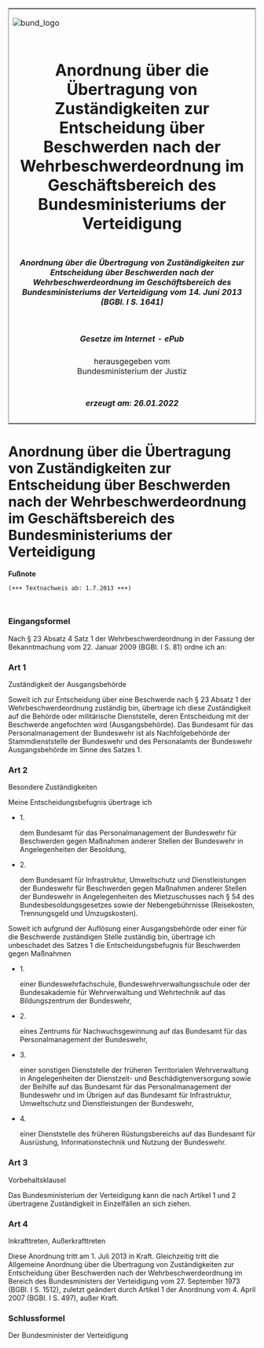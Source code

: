 <span id="DECKBLATT.html"></span>

<table border="0" frame="border" width="100%">

<tr valign="top">

<td align="left">

![bund\_logo](BfJ_2021_Web_de_de.gif)

</td>

<td align="right">

 

</td>

</tr>

<tr align="center" valign="middle">

<td colspan="2">

# Anordnung über die Übertragung von Zuständigkeiten zur Entscheidung über Beschwerden nach der Wehrbeschwerdeordnung im Geschäftsbereich des Bundesministeriums der Verteidigung

</td>

</tr>

<tr align="center" valign="middle">

<td colspan="2">

##### Anordnung über die Übertragung von Zuständigkeiten zur Entscheidung über Beschwerden nach der Wehrbeschwerdeordnung im Geschäftsbereich des Bundesministeriums der Verteidigung vom 14. Juni 2013 (BGBl. I S. 1641)

</td>

</tr>

<tr align="center" valign="middle">

<td colspan="2">

  
  

##### Gesetze im Internet - ePub  
  
herausgegeben vom  
Bundesministerium der Justiz

</td>

</tr>

<tr align="center" valign="bottom">

<td colspan="2">

  
  

##### erzeugt am: 26.01.2022

</td>

</tr>

</table>

<span id="BJNR164100013.html"></span>

# Anordnung über die Übertragung von Zuständigkeiten zur Entscheidung über Beschwerden nach der Wehrbeschwerdeordnung im Geschäftsbereich des Bundesministeriums der Verteidigung

<div>

  
**Fußnote**

<div class="jnhtml">

<div>

<div class="jurAbsatz">

  

``` 
(+++ Textnachweis ab: 1.7.2013 +++)

 
```

</div>

</div>

</div>

</div>

<span id="BJNR164100013BJNE000100000.html"></span>

### Eingangsformel  

<div>

<div class="jnhtml">

<div>

<div class="jurAbsatz">

Nach § 23 Absatz 4 Satz 1 der Wehrbeschwerdeordnung in der Fassung der
Bekanntmachung vom 22. Januar 2009 (BGBl. I S. 81) ordne ich an:

</div>

</div>

</div>

</div>

<span id="BJNR164100013BJNE000200000.html"></span>

### Art 1  
Zuständigkeit der Ausgangsbehörde

<div>

<div class="jnhtml">

<div>

<div class="jurAbsatz">

Soweit ich zur Entscheidung über eine Beschwerde nach § 23 Absatz 1 der
Wehrbeschwerdeordnung zuständig bin, übertrage ich diese Zuständigkeit
auf die Behörde oder militärische Dienststelle, deren Entscheidung mit
der Beschwerde angefochten wird (Ausgangsbehörde). Das Bundesamt für das
Personalmanagement der Bundeswehr ist als Nachfolgebehörde der
Stammdienststelle der Bundeswehr und des Personalamts der Bundeswehr
Ausgangsbehörde im Sinne des Satzes 1.

</div>

</div>

</div>

</div>

<span id="BJNR164100013BJNE000300000.html"></span>

### Art 2  
Besondere Zuständigkeiten

<div>

<div class="jnhtml">

<div>

<div class="jurAbsatz">

Meine Entscheidungsbefugnis übertrage ich

  - 1\.
    
    <div>
    
    dem Bundesamt für das Personalmanagement der Bundeswehr für
    Beschwerden gegen Maßnahmen anderer Stellen der Bundeswehr in
    Angelegenheiten der Besoldung,
    
    </div>

  - 2\.
    
    <div>
    
    dem Bundesamt für Infrastruktur, Umweltschutz und Dienstleistungen
    der Bundeswehr für Beschwerden gegen Maßnahmen anderer Stellen der
    Bundeswehr in Angelegenheiten des Mietzuschusses nach § 54 des
    Bundesbesoldungsgesetzes sowie der Nebengebührnisse (Reisekosten,
    Trennungsgeld und Umzugskosten).
    
    </div>

Soweit ich aufgrund der Auflösung einer Ausgangsbehörde oder einer für
die Beschwerde zuständigen Stelle zuständig bin, übertrage ich
unbeschadet des Satzes 1 die Entscheidungsbefugnis für Beschwerden gegen
Maßnahmen

  - 1\.
    
    <div>
    
    einer Bundeswehrfachschule, Bundeswehrverwaltungsschule oder der
    Bundesakademie für Wehrverwaltung und Wehrtechnik auf das
    Bildungszentrum der Bundeswehr,
    
    </div>

  - 2\.
    
    <div>
    
    eines Zentrums für Nachwuchsgewinnung auf das Bundesamt für das
    Personalmanagement der Bundeswehr,
    
    </div>

  - 3\.
    
    <div>
    
    einer sonstigen Dienststelle der früheren Territorialen
    Wehrverwaltung in Angelegenheiten der Dienstzeit- und
    Beschädigtenversorgung sowie der Beihilfe auf
    <span style="white-space: nowrap">das Bundesamt</span> für das
    Personalmanagement der Bundeswehr und im Übrigen auf das Bundesamt
    für Infrastruktur, Umweltschutz und Dienstleistungen der
    Bundeswehr,
    
    </div>

  - 4\.
    
    <div>
    
    einer Dienststelle des früheren Rüstungsbereichs auf das Bundesamt
    für Ausrüstung, Informationstechnik und Nutzung der Bundeswehr.
    
    </div>

</div>

</div>

</div>

</div>

<span id="BJNR164100013BJNE000400000.html"></span>

### Art 3  
Vorbehaltsklausel

<div>

<div class="jnhtml">

<div>

<div class="jurAbsatz">

Das Bundesministerium der Verteidigung kann die nach Artikel 1 und 2
übertragene Zuständigkeit in Einzelfällen an sich ziehen.

</div>

</div>

</div>

</div>

<span id="BJNR164100013BJNE000500000.html"></span>

### Art 4  
Inkrafttreten, Außerkrafttreten

<div>

<div class="jnhtml">

<div>

<div class="jurAbsatz">

Diese Anordnung tritt am 1. Juli 2013 in Kraft. Gleichzeitig tritt die
Allgemeine Anordnung über die Übertragung von Zuständigkeiten zur
Entscheidung über Beschwerden nach der Wehrbeschwerdeordnung im Bereich
des Bundesministers der Verteidigung vom 27. September 1973 (BGBl. I S.
1512), zuletzt geändert durch Artikel 1 der Anordnung vom 4. April 2007
(BGBl. I S. 497), außer Kraft.

</div>

</div>

</div>

</div>

<span id="BJNR164100013BJNE000600000.html"></span>

### Schlussformel  

<div>

<div class="jnhtml">

<div>

<div class="jurAbsatz">

<span class="SP">Der Bundesminister der Verteidigung</span>

</div>

</div>

</div>

</div>
